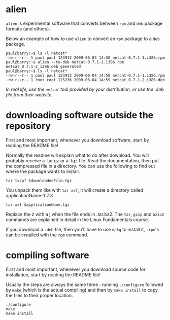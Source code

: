 # alien

`alien` is experimental software that converts between `rpm` and `deb`
package formats (and others).

Below an example of how to use `alien` to convert an `rpm` package to a
`deb` package.

    paul@barry:~$ ls -l netcat*
    -rw-r--r-- 1 paul paul 123912 2009-06-04 14:58 netcat-0.7.1-1.i386.rpm
    paul@barry:~$ alien --to-deb netcat-0.7.1-1.i386.rpm 
    netcat_0.7.1-2_i386.deb generated
    paul@barry:~$ ls -l netcat*
    -rw-r--r-- 1 paul paul 123912 2009-06-04 14:58 netcat-0.7.1-1.i386.rpm
    -rw-r--r-- 1 root root 125236 2009-06-04 14:59 netcat_0.7.1-2_i386.deb

*In real life, use the `netcat` tool provided by your distribution, or
use the .deb file from their website.*

# downloading software outside the repository

First and most important, whenever you download software, start by
reading the README file!

Normally the readme will explain what to do after download. You will
probably receive a .tar.gz or a .tgz file. Read the documentation, then
put the compressed file in a directory. You can use the following to
find out where the package wants to install.

    tar tvzpf $downloadedFile.tgz

You unpack them like with `tar xzf`, it will create a
directory called applicationName-1.2.3

    tar xzf $applicationName.tgz

Replace the z with a j when the file ends in .tar.bz2. The `tar`, `gzip`
and `bzip2` commands are explained in detail in the Linux Fundamentals
course.

If you download a `.deb` file, then you\'ll have to use `dpkg` to
install it, `.rpm`\'s can be installed with the `rpm` command.

# compiling software

First and most important, whenever you download source code for
installation, start by reading the README file!

Usually the steps are always the same three : running
`./configure` followed by `make` (which is
the actual compiling) and then by `make install` to copy the files to
their proper location.

    ./configure
    make
    make install
